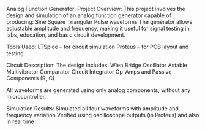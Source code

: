 Analog Function Generator:
Project Overview:
This project involves the design and simulation of an analog function generator capable of producing:
Sine
Square
Triangular
Pulse waveforms
The generator allows adjustable amplitude and frequency, making it useful for signal testing in labs, education, and basic circuit development.

Tools Used:
LTSpice – for circuit simulation
Proteus – for PCB layout and testing

Circuit Description:
The design includes:
Wien Bridge Oscillator
Astable Multivibrator
Comparator Circuit
Integrator
Op-Amps and Passive Components (R, C)

All waveforms are generated using only analog components, without any microcontroller.

Simulation Results:
Simulated all four waveforms with amplitude and frequency variation
Verified using oscilloscope outputs (in Proteus) and also in real time 

